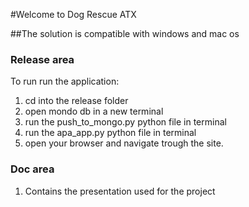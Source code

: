 #Welcome to Dog Rescue ATX

##The solution is compatible with windows and mac os

### Release area
To run run the application:
1. cd into the release folder
2. open mondo db in a new terminal
3. run the push_to_mongo.py python file in terminal
4. run the apa_app.py python file in terminal
5. open your browser and navigate trough the site.

### Doc area

1. Contains the presentation used for the project
